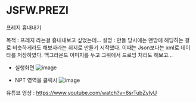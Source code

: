 # JSFW.PREZI
프레지 흉내내기

목적 : 프레지 라는걸 흉내내보고 싶었는데... 
설명 : 만들 당시에는 맨땅에 해딩하는 걸로 비슷하게라도 해보자라는 취지로 만들기 시작했다. 
    이때는 Json보다는 xml로 데이타를 저장하였다. 
    백그라운드 이미지를 두고 그위에서 드로잉 처리도 해보고... 
     

- 실행화면
![image](https://user-images.githubusercontent.com/116536524/197897135-dbeb7995-85b6-45a2-a998-9e5aaf6be832.png)


- NPT 영역을 클릭시 
![image](https://user-images.githubusercontent.com/116536524/197897194-18081a22-8c2e-462c-b6e1-38a69ed6aa98.png)


유튜브 영상 : https://www.youtube.com/watch?v=8srTubZylyU

